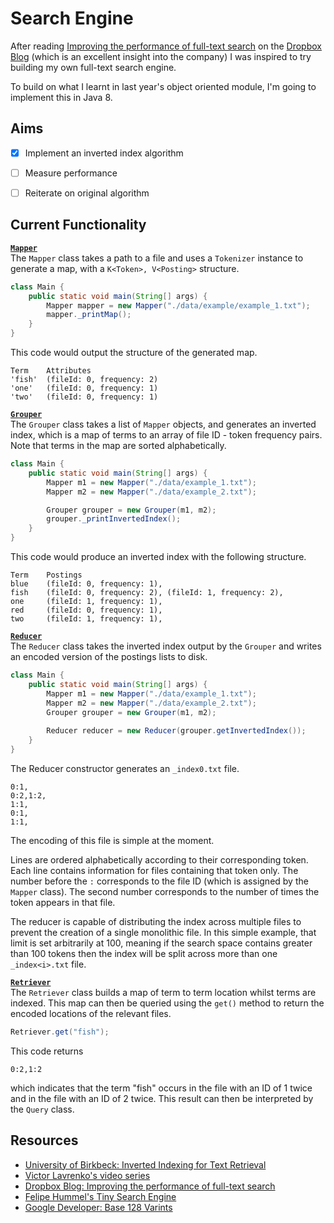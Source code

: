 Search Engine
=============
After reading [Improving the performance of full-text search](https://blogs.dropbox.com/tech/2016/09/improving-the-performance-of-full-text-search/) on the [Dropbox Blog](https://blogs.dropbox.com/dropbox/) (which is an excellent insight into the company) I was inspired to try building my own full-text search engine.

To build on what I learnt in last year's object oriented module, I'm going to implement this in Java 8.


Aims
----
- [x] Implement an inverted index algorithm  
- [ ] Measure performance  
- [ ] Reiterate on original algorithm  


Current Functionality
---------------------
**[`Mapper`](https://github.com/benjaminhadfield/search-engine/blob/master/src/com/benhadfield/indexer/Mapper.java)**  
The `Mapper` class takes a path to a file and uses a `Tokenizer` instance to generate a map, with a `K<Token>, V<Posting>` structure.

```java
class Main {
    public static void main(String[] args) {
        Mapper mapper = new Mapper("./data/example/example_1.txt");
        mapper._printMap();
    }
}
```

This code would output the structure of the generated map.

```text
Term    Attributes
'fish'  (fileId: 0, frequency: 2)
'one'   (fileId: 0, frequency: 1)
'two'   (fileId: 0, frequency: 1)
```


**[`Grouper`](https://github.com/benjaminhadfield/search-engine/blob/master/src/com/benhadfield/indexer/Grouper.java)**  
The `Grouper` class takes a list of `Mapper` objects, and generates an inverted index, which is a map of terms to an array of file ID - token frequency pairs.
Note that terms in the map are sorted alphabetically.

```java
class Main {
    public static void main(String[] args) {
        Mapper m1 = new Mapper("./data/example_1.txt");
        Mapper m2 = new Mapper("./data/example_2.txt");

        Grouper grouper = new Grouper(m1, m2);
        grouper._printInvertedIndex();
    }
}
```

This code would produce an inverted index with the following structure.

```text
Term    Postings
blue    (fileId: 0, frequency: 1), 
fish    (fileId: 0, frequency: 2), (fileId: 1, frequency: 2), 
one     (fileId: 1, frequency: 1), 
red     (fileId: 0, frequency: 1), 
two     (fileId: 1, frequency: 1),
```


**[`Reducer`](https://github.com/benjaminhadfield/search-engine/blob/master/src/com/benhadfield/indexer/Reducer.java)**  
The `Reducer` class takes the inverted index output by the `Grouper` and writes an encoded version of the postings lists to disk.

```java
class Main {
    public static void main(String[] args) {
        Mapper m1 = new Mapper("./data/example_1.txt");
        Mapper m2 = new Mapper("./data/example_2.txt");
        Grouper grouper = new Grouper(m1, m2);
        
        Reducer reducer = new Reducer(grouper.getInvertedIndex());
    }
}
```

The Reducer constructor generates an `_index0.txt` file.

```text
0:1,
0:2,1:2,
1:1,
0:1,
1:1, 
```

The encoding of this file is simple at the moment.

Lines are ordered alphabetically according to their corresponding token.
Each line contains information for files containing that token only.
The number before the `:` corresponds to the file ID (which is assigned by the `Mapper` class).
The second number corresponds to the number of times the token appears in that file.

The reducer is capable of distributing the index across multiple files to prevent the creation of a single monolithic file.
In this simple example, that limit is set arbitrarily at 100, meaning if the search space contains greater than 100 tokens then the index will be split across more than one `_index<i>.txt` file.


**[`Retriever`](https://github.com/benjaminhadfield/search-engine/blob/master/src/com/benhadfield/retriever/Retriever.java)**  
The `Retriever` class builds a map of term to term location whilst terms are indexed.
This map can then be queried using the `get()` method to return the encoded locations of the relevant files.

```java
Retriever.get("fish");
```

This code returns

```text
0:2,1:2
```

which indicates that the term "fish" occurs in the file with an ID of 1 twice and in the file with an ID of 2 twice.
This result can then be interpreted by the `Query` class.


Resources
---------
- [University of Birkbeck: Inverted Indexing for Text
 Retrieval](http://www.dcs.bbk.ac.uk/~dell/teaching/cc/book/ditp/ditp_ch4.pdf)  
- [Victor Lavrenko's video series](https://www.youtube.com/watch?v=Mlp8hlKwETs)  
- [Dropbox Blog: Improving the performance of full-text search](https://blogs.dropbox.com/tech/2016/09/improving-the-performance-of-full-text-search/)  
- [Felipe Hummel's Tiny Search Engine](https://github.com/felipehummel/TinySearchEngine/blob/master/scala/tinySearch.scala)  
- [Google Developer: Base 128 Varints](https://developers.google.com/protocol-buffers/docs/encoding#varints)  

